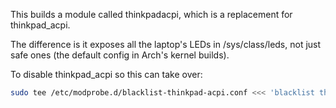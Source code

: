 This builds a module called thinkpadacpi, which is a replacement for thinkpad_acpi.

The difference is it exposes all the laptop's LEDs in /sys/class/leds, not just safe ones (the default config in Arch's kernel builds).

To disable thinkpad_acpi so this can take over:

```bash
sudo tee /etc/modprobe.d/blacklist-thinkpad-acpi.conf <<< 'blacklist thinkpad_acpi'
```
